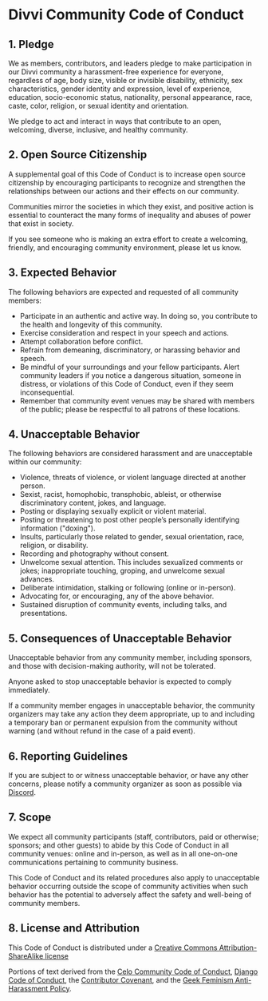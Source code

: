 # Divvi Community Code of Conduct

## 1. Pledge
We as members, contributors, and leaders pledge to make participation in our Divvi community a harassment-free experience for everyone, regardless of age, body size, visible or invisible disability, ethnicity, sex characteristics, gender identity and expression, level of experience, education, socio-economic status, nationality, personal appearance, race, caste, color, religion, or sexual identity and orientation.

We pledge to act and interact in ways that contribute to an open, welcoming, diverse, inclusive, and healthy community.

## 2. Open Source Citizenship
A supplemental goal of this Code of Conduct is to increase open source citizenship by encouraging participants to recognize and strengthen the relationships between our actions and their effects on our community.

Communities mirror the societies in which they exist, and positive action is essential to counteract the many forms of inequality and abuses of power that exist in society.

If you see someone who is making an extra effort to create a welcoming, friendly, and encouraging community environment, please let us know.

## 3. Expected Behavior
The following behaviors are expected and requested of all community members:

- Participate in an authentic and active way. In doing so, you contribute to the health and longevity of this community.
- Exercise consideration and respect in your speech and actions.
- Attempt collaboration before conflict.
- Refrain from demeaning, discriminatory, or harassing behavior and speech.
- Be mindful of your surroundings and your fellow participants. Alert community leaders if you notice a dangerous situation, someone in distress, or violations of this Code of Conduct, even if they seem inconsequential.
- Remember that community event venues may be shared with members of the public; please be respectful to all patrons of these locations.

## 4. Unacceptable Behavior
The following behaviors are considered harassment and are unacceptable within our community:

- Violence, threats of violence, or violent language directed at another person.
- Sexist, racist, homophobic, transphobic, ableist, or otherwise discriminatory content, jokes, and language.
- Posting or displaying sexually explicit or violent material.
- Posting or threatening to post other people’s personally identifying information ("doxing").
- Insults, particularly those related to gender, sexual orientation, race, religion, or disability.
- Recording and photography without consent.
- Unwelcome sexual attention. This includes sexualized comments or jokes; inappropriate touching, groping, and unwelcome sexual advances.
- Deliberate intimidation, stalking or following (online or in-person).
- Advocating for, or encouraging, any of the above behavior.
- Sustained disruption of community events, including talks, and presentations.

## 5. Consequences of Unacceptable Behavior
Unacceptable behavior from any community member, including sponsors, and those with decision-making authority, will not be tolerated.

Anyone asked to stop unacceptable behavior is expected to comply immediately.

If a community member engages in unacceptable behavior, the community organizers may take any action they deem appropriate, up to and including a temporary ban or permanent expulsion from the community without warning (and without refund in the case of a paid event).

## 6. Reporting Guidelines
If you are subject to or witness unacceptable behavior, or have any other concerns, please notify a community organizer as soon as possible via [Discord](https://discord.gg/EaxZDhMuDn).

## 7. Scope
We expect all community participants (staff, contributors, paid or otherwise; sponsors; and other guests) to abide by this Code of Conduct in all community venues: online and in-person, as well as in all one-on-one communications pertaining to community business.

This Code of Conduct and its related procedures also apply to unacceptable behavior occurring outside the scope of community activities when such behavior has the potential to adversely affect the safety and well-being of community members.


## 8. License and Attribution
This Code of Conduct is distributed under a [Creative Commons Attribution-ShareAlike license](https://web.archive.org/web/20200330154000/http://creativecommons.org/licenses/by-sa/3.0/)

Portions of text derived from the [Celo Community Code of Conduct](https://github.com/celo-org/website/blob/master/src/content/code-of-conduct.md), [Django Code of Conduct](https://www.djangoproject.com/conduct/), the [Contributor Covenant](https://www.contributor-covenant.org/version/2/1/code_of_conduct/), and the [Geek Feminism Anti-Harassment Policy](https://web.archive.org/web/20200330154000/http://geekfeminism.wikia.com/wiki/Conference_anti-harassment/Policy).
